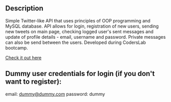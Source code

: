 ## Description

Simple Twitter-like API that uses principles of OOP programming and MySQL database. API allows for login, registration of new users, sending new tweets on main page, checking logged user's sent messages and update of profile details - email, username and password. Private messages can also be send between the users. Developed during CodersLab bootcamp.

[Check it out here](https://www.maciekmazgaj.com/communic)

## Dummy user credentials for login (if you don't want to register):

email: dummy@dummy.com
password: dummy
